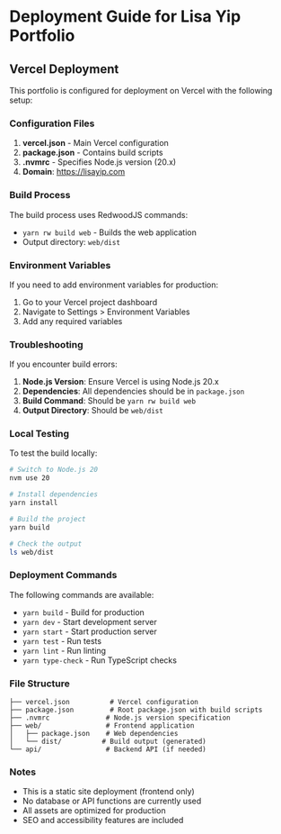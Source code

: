 # Deployment Guide for Lisa Yip Portfolio

## Vercel Deployment

This portfolio is configured for deployment on Vercel with the following setup:

### Configuration Files

1. **vercel.json** - Main Vercel configuration
2. **package.json** - Contains build scripts
3. **.nvmrc** - Specifies Node.js version (20.x)
4. **Domain**: https://lisayip.com

### Build Process

The build process uses RedwoodJS commands:
- `yarn rw build web` - Builds the web application
- Output directory: `web/dist`

### Environment Variables

If you need to add environment variables for production:

1. Go to your Vercel project dashboard
2. Navigate to Settings > Environment Variables
3. Add any required variables

### Troubleshooting

If you encounter build errors:

1. **Node.js Version**: Ensure Vercel is using Node.js 20.x
2. **Dependencies**: All dependencies should be in `package.json`
3. **Build Command**: Should be `yarn rw build web`
4. **Output Directory**: Should be `web/dist`

### Local Testing

To test the build locally:

```bash
# Switch to Node.js 20
nvm use 20

# Install dependencies
yarn install

# Build the project
yarn build

# Check the output
ls web/dist
```

### Deployment Commands

The following commands are available:

- `yarn build` - Build for production
- `yarn dev` - Start development server
- `yarn start` - Start production server
- `yarn test` - Run tests
- `yarn lint` - Run linting
- `yarn type-check` - Run TypeScript checks

### File Structure

```
├── vercel.json          # Vercel configuration
├── package.json         # Root package.json with build scripts
├── .nvmrc              # Node.js version specification
├── web/                # Frontend application
│   ├── package.json    # Web dependencies
│   └── dist/          # Build output (generated)
└── api/                # Backend API (if needed)
```

### Notes

- This is a static site deployment (frontend only)
- No database or API functions are currently used
- All assets are optimized for production
- SEO and accessibility features are included
